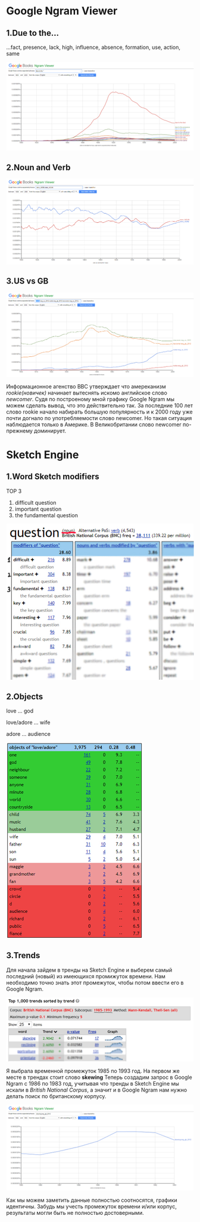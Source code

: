 # Google Ngram Viewer
## 1.Due to the...
...fact, presence, lack, high, influence, absence, formation, use, action, same

![Due to the...](https://github.com/Gultseva/hw6/blob/master/pics/due%20to%20the.jpg)

## 2.Noun and Verb

![Drink](https://github.com/Gultseva/hw6/blob/master/pics/Drink.jpg)

## 3.US vs GB

![USvsGB](https://github.com/Gultseva/hw6/blob/master/pics/UsGb.jpg)

Информационное агенство BBC утверждает что амереканизм *rookie(новичек)* начинает вытеснять искомо английское слово *newcomer*. Судя по построеному мной графику Google Ngram мы можем сделать вывод, что это действительно так. За последние 100 лет слово rookie начало набирать большую популярность и к 2000 году уже почти догнало по употребляемости слово newcomer. Но такая ситуация наблюдается только в Америке. В Великобритании слово newcomer по-прежнему доминирует.


# Sketch Engine
## 1.Word Sketch modifiers
TOP 3
1. difficult question
2. important question
3. the fundamental question

![question](https://github.com/Gultseva/hw6/blob/master/pics/question.jpg)

## 2.Objects

love ... god

love/adore ... wife

adore ... audience

![Objects](https://github.com/Gultseva/hw6/blob/master/pics/Objects.jpg)

## 3.Trends

Для начала зайдем в тренды на Sketch Engine и выберем самый последний (новый) из имеющихся промижуток времени. Нам необходимо точно знать этот промежуток, чтобы потом ввести его в Google Ngram.

![Trend](https://github.com/Gultseva/hw6/blob/master/pics/Trend.jpg)

Я выбрала временной промежуток 1985 по 1993 год. На первом же месте в трендах стоит слово **skewing** Теперь создадим запрос в Google Ngram с 1986 по 1983 год, учитывая что тренды в Sketch Engine мы искали в *British National Corpus*, а значит и в Google Ngram нам нужно делать поиск по британскому корпусу.

![skewing](https://github.com/Gultseva/hw6/blob/master/pics/skewing.jpg)

Как мы можем заметить данные полностью соотносятся, графики идентичны. Забудь мы учесть промежуток времени и/или корпус, результаты могли быть не полностью достоверными.




